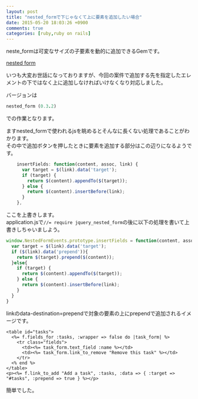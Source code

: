 ```yaml
---
layout: post
title: "nested_formで下じゃなくて上に要素を追加したい場合"
date: 2015-05-20 18:03:26 +0900
comments: true
categories: [ruby,ruby on rails]
---
```

  
neste_formは可変なサイズの子要素を動的に追加できるGemです。  
  
[nested form](https://github.com/ryanb/nested_for://github.com/ryanb/nested_form)  
  
いつも大変お世話になっておりますが、今回の案件で追加する先を指定したエレメントの下ではなく上に追加しなければいけなくなり対応しました。  
  
<!-- more -->

バージョンは  
```ruby Gemfile.lock
nested_form (0.3.2)  
```
での作業となります。  
  
ますnested_formで使われるjsを眺めるとそんなに長くない処理であることがわかります。  
その中で追加ボタンを押したときに要素を追加する部分はこの辺りになるようです。  
  
```js jquery_nested_form:55行目あたり
    insertFields: function(content, assoc, link) {
      var target = $(link).data('target');
      if (target) {
        return $(content).appendTo($(target));
      } else {
        return $(content).insertBefore(link);
      }
    },
```
  
ここを上書きします。   
application.jsで`//= require jquery_nested_form`の後に以下の処理を書いて上書きしちゃいましよう。  
  
```js
window.NestedFormEvents.prototype.insertFields = function(content, assoc, link) {
  var target = $(link).data('target');
  if ($(link).data('prepend')){
    return $(target).prepend($(content));
  }else{
    if (target) {
      return $(content).appendTo($(target));
    } else {
      return $(content).insertBefore(link);
    }
  }
}
```
  
linkのdata-destination=prependで対象の要素の上にprependで追加されるイメージです。  
  
```erb
<table id="tasks">
  <%= f.fields_for :tasks, :wrapper => false do |task_form| %>
    <tr class="fields">
      <td><%= task_form.text_field :name %></td>
      <td><%= task_form.link_to_remove "Remove this task" %></td>
    </tr>
  <% end %>
</table>
<p><%= f.link_to_add "Add a task", :tasks, :data => { :target => "#tasks", :prepend => true } %></p>
```
  
簡単でした。
